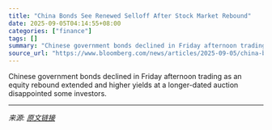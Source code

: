 ```yaml
---
title: "China Bonds See Renewed Selloff After Stock Market Rebound"
date: 2025-09-05T04:14:55+08:00
categories: ["finance"]
tags: []
summary: "Chinese government bonds declined in Friday afternoon trading as an equity rebound extended and higher yields at a longer-dated auction disappointed some investors."
source_url: "https://www.bloomberg.com/news/articles/2025-09-05/china-bond-demand-improves-in-auction-as-stock-ardor-cools"
---
```


Chinese government bonds declined in Friday afternoon trading as an equity rebound extended and higher yields at a longer-dated auction disappointed some investors.

---

*来源: [原文链接](https://www.bloomberg.com/news/articles/2025-09-05/china-bond-demand-improves-in-auction-as-stock-ardor-cools)*
